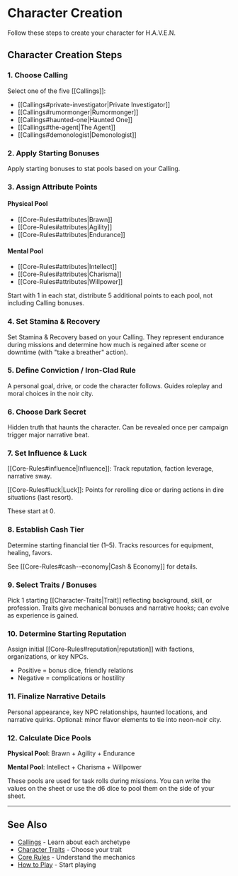 # Character Creation

Follow these steps to create your character for H.A.V.E.N.

## Character Creation Steps

### 1. Choose Calling

Select one of the five [[Callings]]:
- [[Callings#private-investigator|Private Investigator]]
- [[Callings#rumormonger|Rumormonger]]
- [[Callings#haunted-one|Haunted One]]
- [[Callings#the-agent|The Agent]]
- [[Callings#demonologist|Demonologist]]

### 2. Apply Starting Bonuses

Apply starting bonuses to stat pools based on your Calling.

### 3. Assign Attribute Points

#### Physical Pool
- [[Core-Rules#attributes|Brawn]]
- [[Core-Rules#attributes|Agility]]
- [[Core-Rules#attributes|Endurance]]

#### Mental Pool
- [[Core-Rules#attributes|Intellect]]
- [[Core-Rules#attributes|Charisma]]
- [[Core-Rules#attributes|Willpower]]

Start with 1 in each stat, distribute 5 additional points to each pool, not including Calling bonuses.

### 4. Set Stamina & Recovery

Set Stamina & Recovery based on your Calling. They represent endurance during missions and determine how much is regained after scene or downtime (with "take a breather" action).

### 5. Define Conviction / Iron-Clad Rule

A personal goal, drive, or code the character follows. Guides roleplay and moral choices in the noir city.

### 6. Choose Dark Secret

Hidden truth that haunts the character. Can be revealed once per campaign trigger major narrative beat.

### 7. Set Influence & Luck

[[Core-Rules#influence|Influence]]: Track reputation, faction leverage, narrative sway.

[[Core-Rules#luck|Luck]]: Points for rerolling dice or daring actions in dire situations (last resort).

These start at 0.

### 8. Establish Cash Tier

Determine starting financial tier (1–5). Tracks resources for equipment, healing, favors.

See [[Core-Rules#cash--economy|Cash & Economy]] for details.

### 9. Select Traits / Bonuses

Pick 1 starting [[Character-Traits|Trait]] reflecting background, skill, or profession. Traits give mechanical bonuses and narrative hooks; can evolve as experience is gained.

### 10. Determine Starting Reputation

Assign initial [[Core-Rules#reputation|reputation]] with factions, organizations, or key NPCs.

- Positive = bonus dice, friendly relations
- Negative = complications or hostility

### 11. Finalize Narrative Details

Personal appearance, key NPC relationships, haunted locations, and narrative quirks. Optional: minor flavor elements to tie into neon-noir city.

### 12. Calculate Dice Pools

**Physical Pool**: Brawn + Agility + Endurance

**Mental Pool**: Intellect + Charisma + Willpower

These pools are used for task rolls during missions. You can write the values on the sheet or use the d6 dice to pool them on the side of your sheet.

---

## See Also
- [Callings](Callings.md) - Learn about each archetype  
- [Character Traits](Character-Traits.md) - Choose your trait  
- [Core Rules](Core-Rules.md) - Understand the mechanics  
- [How to Play](Welcome-to-Haven.md) - Start playing
